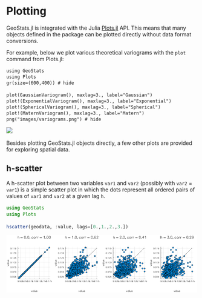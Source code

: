 # Plotting

GeoStats.jl is integrated with the Julia [Plots.jl](https://github.com/JuliaPlots/Plots.jl) API.
This means that many objects defined in the package can be plotted directly without data format
conversions.

For example, below we plot various theoretical variograms with the `plot` command from Plots.jl:

```@example
using GeoStats
using Plots
gr(size=(600,400)) # hide

plot(GaussianVariogram(), maxlag=3., label="Gaussian")
plot!(ExponentialVariogram(), maxlag=3., label="Exponential")
plot!(SphericalVariogram(), maxlag=3., label="Spherical")
plot!(MaternVariogram(), maxlag=3., label="Matern")
png("images/variograms.png") # hide
```
![](images/variograms.png)

Besides plotting GeoStats.jl objects directly, a few other plots are provided for exploring spatial data.

## h-scatter

A h-scatter plot between two variables `var1` and `var2` (possibly with `var2` = `var1`) is a simple scatter
plot in which the dots represent all ordered pairs of values of `var1` and `var2` at a given lag `h`.

```julia
using GeoStats
using Plots

hscatter(geodata, :value, lags=[0.,1.,2.,3.])
```
![](images/HScatter.png)
